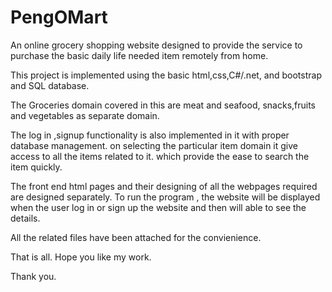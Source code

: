 # PengOMart
 An online grocery shopping website designed to provide the service to purchase the basic  daily life needed item remotely from home.
 
 This project is implemented using the basic html,css,C#/.net, and bootstrap  and SQL database.
 
 The Groceries domain covered in this are meat and seafood, snacks,fruits and vegetables as separate domain.
 
 The log in ,signup functionality is also implemented in it with proper database management.
 on selecting the particular item domain it give access to all the items related to it.  which provide the ease to search the item quickly.
 
 The front end html pages and their designing of all the webpages required are designed separately.
 To run the program , the website will be displayed when the user log in or sign up the website and then will able to see the details.

 All the related files have been attached for the convienience. 
 
 That is all. Hope you like my work.

Thank you.
 
